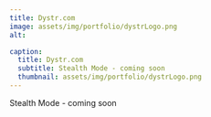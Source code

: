 ```yaml
---
title: Dystr.com
image: assets/img/portfolio/dystrLogo.png
alt:

caption:
  title: Dystr.com
  subtitle: Stealth Mode - coming soon
  thumbnail: assets/img/portfolio/dystrLogo.png
---
```

Stealth Mode - coming soon
